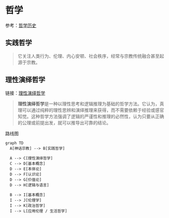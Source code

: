 # 哲学
参考：[哲学历史](哲学历史)

## 实践哲学
> 它关注人类行为、伦理、内心安顿、社会秩序，经常与宗教传统融合甚至起源于宗教。

## 理性演绎哲学
链接：[理性演绎哲学](理性演绎哲学/五个基本概念)
> **理性演绎哲学**是一种以理性思考和逻辑推理为基础的哲学方法。它认为，真理可以通过纯粹的理性思辨和演绎推理来获得，而不需要依赖于经验或感官知觉。这种哲学方法强调了逻辑的严谨性和推理的必然性，认为只要从正确的公理或前提出发，就可以推导出可靠的结论。﻿

路线图
```mermaid
graph TD
  A[神话宗教] --> B[实践哲学]

  A --> C[理性演绎哲学]
  C --> D[基本概念]
  D --> E[本体论]
  D --> F[认识论]
  D --> G[价值论]
  D --> H[逻辑与语言]

  B --> I[基本概念]
  I --> J[伦理学]
  I --> K[政治哲学]
  I --> L[应用伦理 / 生活哲学]
```
